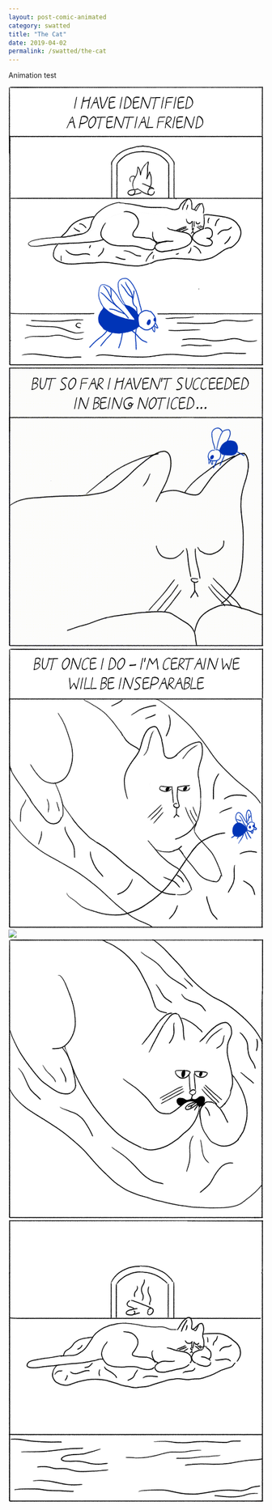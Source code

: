 ```yaml
---
layout: post-comic-animated
category: swatted
title: "The Cat"
date: 2019-04-02
permalink: /swatted/the-cat
---
```


Animation test


![](../assets/images/the_cat_frames/cat_1.png)
![](../assets/images/the_cat_frames/cat_2.gif)
![](../assets/images/the_cat_frames/cat_3.png)
![](../assets/images/the_cat_frames/cat_4.png)
![](../assets/images/the_cat_frames/cat_5.png)
![](../assets/images/the_cat_frames/cat_6.png)
